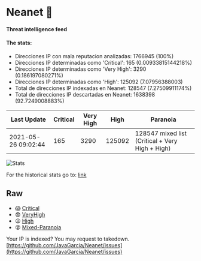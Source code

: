 # Neanet :hocho:
#### Threat intelligence feed
#### The stats:

- Direcciones IP con mala reputacion analizadas: 1766945 (100%)
- Direcciones IP determinadas como 'Critical':  165 (0.00933815144218%)
- Direcciones IP determinadas como 'Very High':  3290 (0.186197080271%)
- Direcciones IP determinadas como 'High':  125092 (7.07956388003)
- Total de direcciones IP indexadas en Neanet:  128547 (7.27509911174%)
- Total de direcciones IP descartadas en Neanet:  1638398 (92.7249008883%)

| Last Update | Critical | Very High | High | Paranoia |
| --- | --- | --- | --- | --- |
| 2021-05-26 09:02:44 | 165 | 3290 | 125092 | 128547 mixed list (Critical + Very High + High)|

![Stats](https://docs.google.com/spreadsheets/d/e/2PACX-1vSnaNMIXVabIpDJjufMlzH7poXnshF3mgd8Is1g9ytUEzVsP5my4Trn8f-xkoLLQ38xpL3HtmUexLo6/pubchart?oid=501124687&format=image)

For the historical stats go to: [link](/stats.csv)
## Raw
- :scream: [Critical](https://raw.githubusercontent.com/JavaGarcia/Neanet/master/blacklists/neanet_critical.txt)
- :fearful: [VeryHigh](https://raw.githubusercontent.com/JavaGarcia/Neanet/master/blacklists/neanet_veryHigh.txtt)
- :frowning: [High](https://raw.githubusercontent.com/JavaGarcia/Neanet/master/blacklists/neanet_high.txt)
- :dizzy_face: [Mixed-Paranoia](https://raw.githubusercontent.com/JavaGarcia/Neanet/master/blacklists/neanet_all.txt)


Your IP is indexed? You may request to takedown. [https://github.com/JavaGarcia/Neanet/issues](https://github.com/JavaGarcia/Neanet/issues)

























































































































































































































































































































































































































































































































































































































































































































































































































































































































































































































































































































































































































































































































































































































































































































































































































































































































































































































































































































































































































































































































































































































































































































































































































































































































































































































































































































































































































































































































































































































































































































































































































































































































































































































































































































































































































































































































































































































































































































































































































































































































































































































































































































































































































































































































































































































































































































































































































































































































































































































































































































































































































































































































































































































































































































































































































































































































































































































































































































































































































































































































































































































































































































































































































































































































































































































































































































































































































